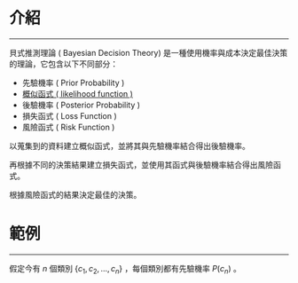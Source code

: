 # 介紹
---
貝式推測理論 ( Bayesian Decision Theory) 是一種使用機率與成本決定最佳決策的理論，它包含以下不同部分：
- 先驗機率 ( Prior Probability )
- [概似函式 ( likelihood function )](Likelihood.md)
- 後驗機率 ( Posterior Probability )
- 損失函式 ( Loss Function )
- 風險函式 ( Risk Function )

以蒐集到的資料建立概似函式，並將其與先驗機率結合得出後驗機率。

再根據不同的決策結果建立損失函式，並使用其函式與後驗機率結合得出風險函式。

根據風險函式的結果決定最佳的決策。


# 範例
---
假定今有 $n$ 個類別 $\{c_1,c_2,...,c_n\}$ ，每個類別都有先驗機率 $P(c_n)$ 。


